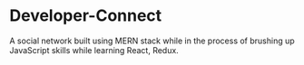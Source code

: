 # Developer-Connect
A social network built using MERN stack while in the process of brushing up JavaScript skills while learning React, Redux.
